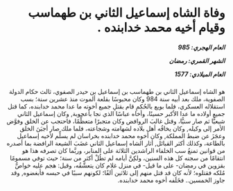<h1 dir="rtl">وفاة الشاه إسماعيل الثاني بن طهماسب وقيام أخيه محمد خدابنده .</h1>

<h5 dir="rtl">العام الهجري:  985

الشهر القمري: رمضان

العام الميلادي: 1577</h5>

<p dir="rtl">هو الشاه إسماعيل الثاني بن طهماسب بن إسماعيل بن حيدر الصفوي، ثالث حكام الدولة الصفوية، ملك بعد أبيه سنة 984 وكان محبوسًا بقلعة ألموت منذ عشرين سنة؛ بسب استقلاله العسكري، فلما بويع بالحُكمِ قام بقتلِ جميع أخوته ما عدا محمد خدابنده، كما قتل جميع أولاده ما عدا الأكبر حسينًا، وأخاه عباسًا الذي نجا بأعجوبة, وكان إسماعيل الثاني شيعيًّا ثم صار سنيًّا، وقتل غالبَ الروافض وكان متجبرًا متعظِّمًا، فاحتجب عن الخلق وفوَّض الأمر إلى وكيله, وكان يخافُه أهل بلاده لشهامته وشجاعته، فلما ملك صار أجبَنَ الخلق وعجَزَ عن ضبط المملكة, وكان أخوه محمد خدابنده بخراسان لم يسلِّم لأخيه إسماعيل بالطاعة، وكذلك أكثر القبائل, أثار الشاه إسماعيل الثاني غضَبَ الشيعة الرافضة بما أصدره من قوانين تمنعُ سب الخلفاء الراشدين الثلاثة على المنابر، وربَّما كان تصرفه هذا هو انتقامًا من سجنه كل هذه السنين، ولكِنَّ أيامه لم تطُلْ أكثر من سنة؛ حيث توفي مسمومًا بقزوين في رمضان- على ما قيل- في منزل غلام كان يتعشَّقُه، وقيل: هجم عليه خواصُّ مُلكه فقتلوه؛ لأنه كان قد قتل منهم إلى ثلاثين ألفًا؛ لكونهم سببًا في حبسه فأبغضوه, وقد جاوز الخمسين.. فخَلَفه أخوه محمد خدابنده.</p></br>
